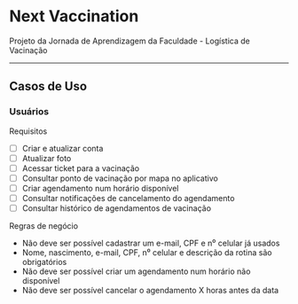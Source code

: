 # Next Vaccination

Projeto da Jornada de Aprendizagem da Faculdade - Logística de Vacinação

***

## Casos de Uso

### Usuários

Requisitos

- [ ] Criar e atualizar conta
- [ ] Atualizar foto
- [ ] Acessar ticket para a vacinação
- [ ] Consultar ponto de vacinação por mapa no aplicativo
- [ ] Criar agendamento num horário disponível
- [ ] Consultar notificações de cancelamento do agendamento
- [ ] Consultar histórico de agendamentos de vacinação

Regras de negócio

- Não deve ser possível cadastrar um e-mail, CPF e n⁰ celular já usados
- Nome, nascimento, e-mail, CPF, n⁰ celular e descrição da rotina são obrigatórios
- Não deve ser possível criar um agendamento num horário não disponível
- Não deve ser possível cancelar o agendamento X horas antes da data
